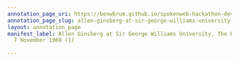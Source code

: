 ```yaml
---
annotation_page_uri: https://benwbrum.github.io/spokenweb-hackathon-development/annotations/allen-ginsberg-at-sir-george-williams-university-the-poetry-series-7-november-1969-1--canvas-1-unnamed-performers-and-audience.json
annotation_page_slug: allen-ginsberg-at-sir-george-williams-university-the-poetry-series-7-november-1969-1--canvas-1-unnamed-performers-and-audience
layout: annotation_page
manifest_label: Allen Ginsberg at Sir George Williams University, The Poetry Series,
  7 November 1969 (1)

---
```


